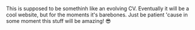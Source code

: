 This is supposed to be somethinh like an evolving CV. Eventually it will be a cool website, but for the moments it's barebones. Just be patient 'cause in some moment this stuff will be amazing! 😎 
